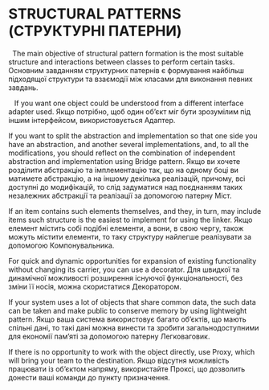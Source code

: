 STRUCTURAL PATTERNS (СТРУКТУРНІ ПАТЕРНИ)
========================================

 
The main objective of structural pattern formation is the most suitable structure and interactions between classes to perform certain tasks.
Основним  завданням  структурних  патернів  є  формування  найбільш підходящої структури та взаємодії між класами для виконання певних завдань. 

  
If you want one object could be understood from a different
interface adapter used.
Якщо  потрібно,  щоб  один  об’єкт  міг  бути  зрозумілим  під  іншим інтерфейсом, використовується Адаптер. 


If you want to split the abstraction and implementation so that one side you have an abstraction, and another several implementations, and, to all the modifications, you should reflect on the combination of independent abstraction and implementation using Bridge pattern.
Якщо ви хочете розділити абстракцію та імплементацію так, що на одному боці  ви  матимете  абстракцію,  а  на  іншому  декілька  реалізацій,  причому,  всі доступні до модифікацій, то слід задуматися над поєднанням таких незалежних абстракції та реалізації за допомогою патерну Міст.


If an item contains such elements themselves, and they, in turn, may include items such structure is the easiest to implement for using the linker.
Якщо елемент містить собі подібні елементи, а вони, в свою чергу, також можуть  містити  елементи,  то  таку  структуру  найлегше  реалізувати  за  допомогою Компонувальника. 


For quick and dynamic opportunities for expansion of existing functionality without changing its carrier, you can use a decorator.
Для  швидкої  та  динамічної  можливості  розширення  існуючої функціональності, без зміни її носія, можна скористатися Декоратором. 


If your system uses a lot of objects that share common data, the such data can be taken and make public to conserve memory by using lightweight pattern.
Якщо ваша система використовує багато об’єктів, що мають спільні дані, то такі дані можна винести та зробити загальнодоступними для економії пам’яті за допомогою патерну Легковаговик. 


If there is no opportunity to work with the object directly, use Proxy, which will bring your team to the destination.
Якщо  відсутня  можливість  працювати  із  об’єктом  напряму,  використайте Проксі, що дозволить донести ваші команди до пункту призначення.